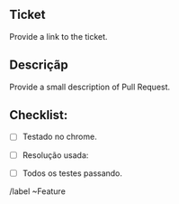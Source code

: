 ## Ticket

Provide a link to the ticket.

## Descriçãp

Provide a small description of Pull Request.

## Checklist:
- [ ] Testado no chrome.
- [ ] Resolução usada: 
- [ ] Todos os testes passando.


/label ~Feature
